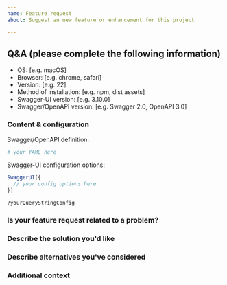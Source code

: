 ```yaml
---
name: Feature request
about: Suggest an new feature or enhancement for this project

---
```


## Q&A (please complete the following information)
 - OS: [e.g. macOS]
 - Browser: [e.g. chrome, safari]
 - Version: [e.g. 22]
 - Method of installation: [e.g. npm, dist assets]
 - Swagger-UI version: [e.g. 3.10.0]
 - Swagger/OpenAPI version: [e.g. Swagger 2.0, OpenAPI 3.0]

 ### Content & configuration

Swagger/OpenAPI definition:
 ```yaml
 # your YAML here
 ```

 Swagger-UI configuration options:
 ```js
 SwaggerUI({
   // your config options here
 })
 ```

 ```
 ?yourQueryStringConfig
 ```


### Is your feature request related to a problem?
<!--
  Please provide a clear and concise description of what the problem is.
  "I'm always frustrated when..."
  -->

### Describe the solution you'd like
<!-- A clear and concise description of what you want to happen. -->

### Describe alternatives you've considered
<!--
  A clear and concise description of any alternative solutions or features
  you've considered.
-->

### Additional context
<!-- Add any other context or screenshots about the feature request here. -->
